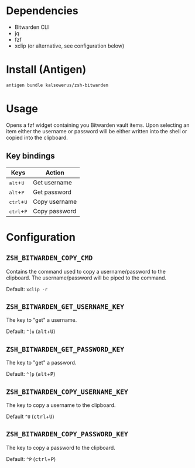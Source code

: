 # Dependencies

- Bitwarden CLI
- jq
- fzf
- xclip (or alternative, see configuration below)

# Install (Antigen)

```zsh
antigen bundle kalsowerus/zsh-bitwarden
```

# Usage
Opens a fzf widget containing you Bitwarden vault items.
Upon selecting an item either the username or password will be either written into the shell or copied into the clipboard.

## Key bindings

| Keys | Action |
| ---- | ------ |
| <kbd>alt</kbd>+<kbd>U</kbd> | Get username |
| <kbd>alt</kbd>+<kbd>P</kbd> | Get password |
| <kbd>ctrl</kbd>+<kbd>U</kbd> | Copy username |
| <kbd>ctrl</kbd>+<kbd>P</kbd> | Copy password |

# Configuration

## `ZSH_BITWARDEN_COPY_CMD`

Contains the command used to copy a username/password to the clipboard.
The username/password will be piped to the command.

Default: `xclip -r`

## `ZSH_BITWARDEN_GET_USERNAME_KEY`

The key to "get" a username.

Default: `^[u` (<kbd>alt</kbd>+<kbd>U</kbd>)

## `ZSH_BITWARDEN_GET_PASSWORD_KEY`

The key to "get" a password.

Default: `^[p` (<kbd>alt</kbd>+<kbd>P</kbd>)

## `ZSH_BITWARDEN_COPY_USERNAME_KEY`

The key to copy a username to the clipboard.

Default `^U` (<kbd>ctrl</kbd>+<kbd>U</kbd>)

## `ZSH_BITWARDEN_COPY_PASSWORD_KEY`

The key to copy a password to the clipboard.

Default: `^P` (<kbd>ctrl</kbd>+<kbd>P</kbd>)

